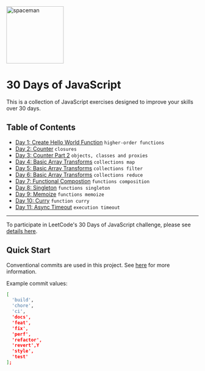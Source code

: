 <img alt="spaceman" src="https://user-images.githubusercontent.com/2040040/236575714-83c35e9a-0529-4e39-a8dc-ba15e1af65b5.svg" width="150">

# 30 Days of JavaScript

This is a collection of JavaScript exercises designed to improve your skills over 30 days.

## Table of Contents

- [Day 1: Create Hello World Function](src/day1/README.md) `higher-order functions`
- [Day 2: Counter](src/day2/README.md) `closures`
- [Day 3: Counter Part 2](src/day3/README.md) `objects, classes and proxies`
- [Day 4: Basic Array Transforms](src/day4/README.md) `collections map`
- [Day 5: Basic Array Transforms](src/day5/README.md) `collections filter`
- [Day 6: Basic Array Transforms](src/day6/README.md) `collections reduce`
- [Day 7: Functional Compostion](src/day7/README.md) `functions composition`
- [Day 8: Singleton](src/day8/README.md) `functions singleton`
- [Day 9: Memoize](src/day9/README.md) `functions memoize`
- [Day 10: Curry](src/day10/README.md) `function curry`
- [Day 11: Async Timeout](src/day10/README.md) `execution timeout`

---

To participate in LeetCode's 30 Days of JavaScript challenge, please see [details here](https://leetcode.com/discuss/study-guide/3458761/30-Days-of-LC-JavaScript-Challenge).

## Quick Start

Conventional commits are used in this project. See [here](https://github.com/conventional-changelog/commitlint/tree/master/%40commitlint/config-conventional) for more information.

Example commit values:

```bash
[
  'build',
  'chore',
  'ci',
  'docs',
  'feat',
  'fix',
  'perf',
  'refactor',
  'revert',Y
  'style',
  'test'
];
```
